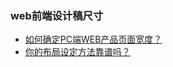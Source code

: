 ### web前端设计稿尺寸
- [如何确定PC端WEB产品页面宽度？](http://www.wtoutiao.com/p/1b7DKiT.html)
- [你的布局设定方法靠谱吗？](http://isux.tencent.com/20984.html)